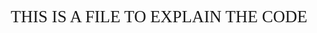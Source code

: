 <style>
    @import url('https://fonts.googleapis.com/css2?family=Fira+Code:wght@300..700&display=swap');
</style>

<div style="font-size: 20pt; text-align: center; font-family: 'Fira Code', serif;">
    THIS IS A FILE TO EXPLAIN THE CODE
</div>

<div style="font-size: 17pt; text-align: center; font-family: 'Fira Code', serif;">
    
</div>